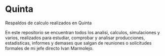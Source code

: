 # Quinta
Respaldos de calculo realizados en Quinta

En este repositorio se encuentran todos los analisi, calculos, simulaciones y varios, realizados para estudiar, comprobar y analisar producciones, estadisticas, informes y demases que salgan de reuniones o solicitudes formales de mi jefe directo Ivan Marmolejo.
